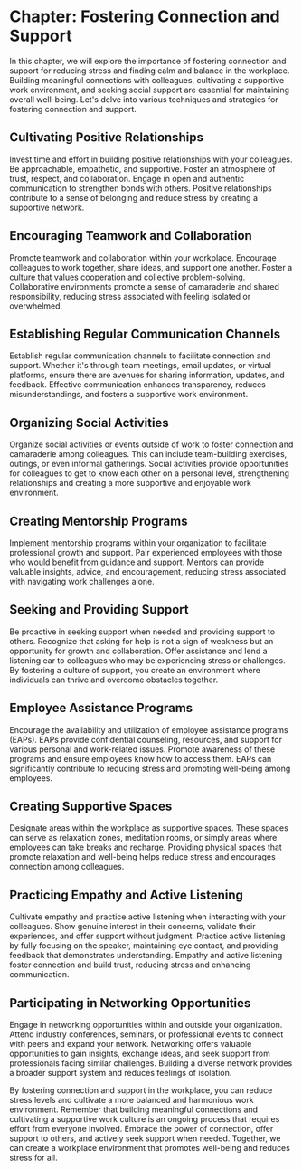 Chapter: Fostering Connection and Support
=========================================

In this chapter, we will explore the importance of fostering connection and support for reducing stress and finding calm and balance in the workplace. Building meaningful connections with colleagues, cultivating a supportive work environment, and seeking social support are essential for maintaining overall well-being. Let's delve into various techniques and strategies for fostering connection and support.

Cultivating Positive Relationships
----------------------------------

Invest time and effort in building positive relationships with your colleagues. Be approachable, empathetic, and supportive. Foster an atmosphere of trust, respect, and collaboration. Engage in open and authentic communication to strengthen bonds with others. Positive relationships contribute to a sense of belonging and reduce stress by creating a supportive network.

Encouraging Teamwork and Collaboration
--------------------------------------

Promote teamwork and collaboration within your workplace. Encourage colleagues to work together, share ideas, and support one another. Foster a culture that values cooperation and collective problem-solving. Collaborative environments promote a sense of camaraderie and shared responsibility, reducing stress associated with feeling isolated or overwhelmed.

Establishing Regular Communication Channels
-------------------------------------------

Establish regular communication channels to facilitate connection and support. Whether it's through team meetings, email updates, or virtual platforms, ensure there are avenues for sharing information, updates, and feedback. Effective communication enhances transparency, reduces misunderstandings, and fosters a supportive work environment.

Organizing Social Activities
----------------------------

Organize social activities or events outside of work to foster connection and camaraderie among colleagues. This can include team-building exercises, outings, or even informal gatherings. Social activities provide opportunities for colleagues to get to know each other on a personal level, strengthening relationships and creating a more supportive and enjoyable work environment.

Creating Mentorship Programs
----------------------------

Implement mentorship programs within your organization to facilitate professional growth and support. Pair experienced employees with those who would benefit from guidance and support. Mentors can provide valuable insights, advice, and encouragement, reducing stress associated with navigating work challenges alone.

Seeking and Providing Support
-----------------------------

Be proactive in seeking support when needed and providing support to others. Recognize that asking for help is not a sign of weakness but an opportunity for growth and collaboration. Offer assistance and lend a listening ear to colleagues who may be experiencing stress or challenges. By fostering a culture of support, you create an environment where individuals can thrive and overcome obstacles together.

Employee Assistance Programs
----------------------------

Encourage the availability and utilization of employee assistance programs (EAPs). EAPs provide confidential counseling, resources, and support for various personal and work-related issues. Promote awareness of these programs and ensure employees know how to access them. EAPs can significantly contribute to reducing stress and promoting well-being among employees.

Creating Supportive Spaces
--------------------------

Designate areas within the workplace as supportive spaces. These spaces can serve as relaxation zones, meditation rooms, or simply areas where employees can take breaks and recharge. Providing physical spaces that promote relaxation and well-being helps reduce stress and encourages connection among colleagues.

Practicing Empathy and Active Listening
---------------------------------------

Cultivate empathy and practice active listening when interacting with your colleagues. Show genuine interest in their concerns, validate their experiences, and offer support without judgment. Practice active listening by fully focusing on the speaker, maintaining eye contact, and providing feedback that demonstrates understanding. Empathy and active listening foster connection and build trust, reducing stress and enhancing communication.

Participating in Networking Opportunities
-----------------------------------------

Engage in networking opportunities within and outside your organization. Attend industry conferences, seminars, or professional events to connect with peers and expand your network. Networking offers valuable opportunities to gain insights, exchange ideas, and seek support from professionals facing similar challenges. Building a diverse network provides a broader support system and reduces feelings of isolation.

By fostering connection and support in the workplace, you can reduce stress levels and cultivate a more balanced and harmonious work environment. Remember that building meaningful connections and cultivating a supportive work culture is an ongoing process that requires effort from everyone involved. Embrace the power of connection, offer support to others, and actively seek support when needed. Together, we can create a workplace environment that promotes well-being and reduces stress for all.
